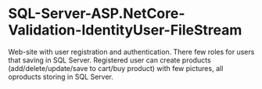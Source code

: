 # SQL-Server-ASP.NetCore-Validation-IdentityUser-FileStream
Web-site with user registration and authentication. There few roles for users that saving in SQL Server.
Registered user can create products (add/delete/update/save to cart/buy product) with few pictures, all oproducts storing in SQL Server.
